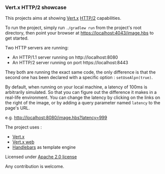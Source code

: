 ### Vert.x HTTP/2 showcase

This projects aims at showing [Vert.x](http://vertx.io) [HTTP/2](https://en.wikipedia.org/wiki/HTTP/2) capabilities.

To run the project, simply run `./gradlew run` from the project's root directory, then point your browser at [https://localhost:4043/image.hbs](https://localhost:4043/image.hbs) to get started.

Two HTTP servers are running:

* An HTTP/1.1 server running on http://localhost:8080
* An HTTP/2 server running on port https://localhost:8443

They both are running the exact same code, the only difference is that the second one has been declared with a specific option : `setUseAlpn(true)`.

By default, when running on your local machine, a latency of 100ms is arbitrarily simulated. So that you can figure out the difference it makes in a real-life environment.
You can change the latency by clicking on the links on the right of the image, or by adding a query parameter named `latency` to the page's URL.

e.g. [http://localhost:8080/image.hbs?latency=999](http://localhost:8080/image.hbs?latency=999)

The project uses :
* [Vert.x](http://vertx.io)
* [Vert.x web](http://vertx.io/docs/#web)
* [Handlebars](https://github.com/jknack/handlebars.java) as template engine

Licensed under [Apache 2.0 license](http://www.apache.org/licenses/LICENSE-2.0)

Any contribution is welcome.
